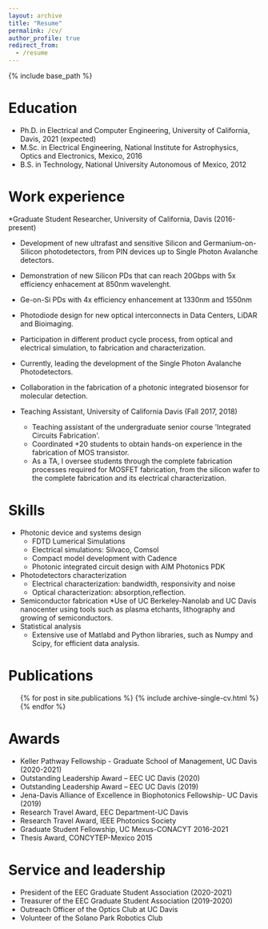 ```yaml
---
layout: archive
title: "Resume"
permalink: /cv/
author_profile: true
redirect_from:
  - /resume
---
```


{% include base_path %}

Education
======
* Ph.D. in Electrical and Computer Engineering, University of California, Davis, 2021 (expected)
* M.Sc. in Electrical Engineering, National Institute for Astrophysics, Optics and Electronics, Mexico, 2016
* B.S. in Technology, National University Autonomous of Mexico, 2012


Work experience
======
*Graduate Student Researcher, University of California, Davis (2016-present)
  * Development of new ultrafast and sensitive Silicon and Germanium-on-Silicon photodetectors, from PIN devices up to Single Photon Avalanche detectors.
  * Demonstration of new Silicon PDs that can reach 20Gbps with 5x efficiency enhacement at 850nm wavelenght.
  * Ge-on-Si PDs with 4x efficiency enhancement at 1330nm and 1550nm
  * Photodiode design for new optical interconnects in Data Centers, LiDAR and Bioimaging.
  * Participation in different product cycle process, from optical and electrical simulation, to fabrication and characterization.
  * Currently, leading the development of the Single Photon Avalanche Photodetectors.
  * Collaboration in the fabrication of a photonic integrated biosensor for molecular detection.


* Teaching Assistant, University of California Davis (Fall 2017, 2018)
  * Teaching assistant of the undergraduate senior course 'Integrated Circuits Fabrication'.
  * Coordinated +20 students to obtain hands-on experience in the fabrication of MOS transistor.
  * As a TA, I oversee students through the complete fabrication processes required for MOSFET fabrication, from the silicon wafer to the complete fabrication and its electrical characterization.
  
Skills
======

* Photonic device and systems design
  * FDTD Lumerical Simulations
  * Electrical simulations: Silvaco, Comsol
  * Compact model development with Cadence
  * Photonic integrated circuit design with AIM Photonics PDK
* Photodetectors characterization
  * Electrical characterization: bandwidth, responsivity and noise
  * Optical characterization: absorption,reflection.
* Semiconductor fabrication
  *Use of UC Berkeley-Nanolab and UC Davis nanocenter using tools such as plasma etchants, lithography and growing of semiconductors.
* Statistical analysis
  * Extensive use of Matlabd and Python libraries, such as Numpy and Scipy, for efficient data analysis.

Publications
======
  <ul>{% for post in site.publications %}
    {% include archive-single-cv.html %}
  {% endfor %}</ul>

<!-- a normal html comment -->
 
<!-- 
Talks
======
  <ul>{% for post in site.talks %}
    {% include archive-single-talk-cv.html %}
  {% endfor %}</ul>
  
Teaching
======
  <ul>{% for post in site.teaching %}
    {% include archive-single-cv.html %}
  {% endfor %}</ul>
-->
  
Awards
======
* Keller Pathway Fellowship - Graduate School of Management, UC Davis (2020-2021)
* Outstanding Leadership Award – EEC UC Davis (2020)
* Outstanding Leadership Award – EEC UC Davis (2019)
* Jena-Davis Alliance of Excellence in Biophotonics Fellowship- UC Davis (2019)
* Research Travel Award, EEC Department-UC Davis
* Research Travel Award, IEEE Photonics Society
* Graduate Student Fellowship, UC Mexus-CONACYT 2016-2021
* Thesis Award, CONCYTEP-Mexico 2015
 
  
Service and leadership
======
* President of the EEC Graduate Student Association (2020-2021) 
* Treasurer of the EEC Graduate Student Association (2019-2020)
* Outreach Officer of the Optics Club at UC Davis
* Volunteer of the Solano Park Robotics Club
 
